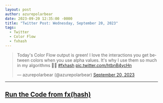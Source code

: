 ```yaml
---
layout: post
author: azurepolarbear
date: 2023-09-20 12:35:00 -0000
title: "Twitter Post: Wednesday, September 20, 2023"
tags:
  - Twitter
  - Color Flow
  - fxhash
---
```


<blockquote class="twitter-tweet"><p lang="en" dir="ltr">Today&#39;s Color Flow output is green!  I love the interactions you get between colors when you use alpha values.  It&#39;s why I use them so much in my algorithms 💚🍏 <a href="https://twitter.com/hashtag/fxhash?src=hash&amp;ref_src=twsrc%5Etfw">#fxhash</a> <a href="https://t.co/htbnB4ycHn">pic.twitter.com/htbnB4ycHn</a></p>&mdash; azurepolarbear (@azurepolarbear) <a href="https://twitter.com/azurepolarbear/status/1704549803730817081?ref_src=twsrc%5Etfw">September 20, 2023</a></blockquote> <script async src="https://platform.twitter.com/widgets.js" charset="utf-8"></script>


----


## <a href="https://gateway.fxhash2.xyz/ipfs/QmPedWAC1hY8RHXhwzzdkKrj9vBh4fxVW3aVLX6t1V9oDg/?fxhash=oowMHWTsYAh4VCNCTVh2YV3KnRAdyLs7b49qGaB44uZYyv5vqbX&fxiteration=6" target="_blank" rel="noopener noreferrer">Run the Code from fx(hash)</a>
